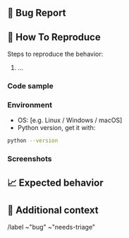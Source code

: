 <!-- If something isn't working 🔧 -->

## :bug: Bug Report

<!-- A clear and concise description of what the bug is. -->

## :microscope: How To Reproduce

Steps to reproduce the behavior:

1. ...

### Code sample

<!-- If applicable, attach a minimal code sample to reproduce the described issue. -->

### Environment

* OS: [e.g. Linux / Windows / macOS]
* Python version, get it with:

```bash
python --version
```

### Screenshots

<!-- If applicable, add screenshots to help explain your problem. -->

## :chart_with_upwards_trend: Expected behavior

<!-- A clear and concise description of what you expected to happen. -->

## :paperclip: Additional context

<!-- Add any other context about the problem here. -->

/label ~"bug" ~"needs-triage"
